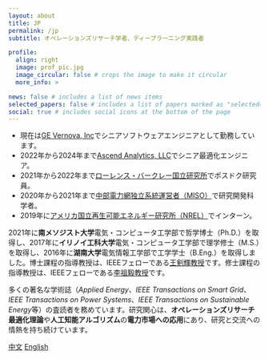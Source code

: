 ```yaml
---
layout: about
title: JP
permalink: /jp
subtitle: オペレーションズリサーチ学者、ディープラーニング実践者

profile:
  align: right
  image: prof_pic.jpg
  image_circular: false # crops the image to make it circular
  more_info: >

news: false # includes a list of news items
selected_papers: false # includes a list of papers marked as "selected={true}"
social: true # includes social icons at the bottom of the page
---
```


- 現在は[GE Vernova, Inc](https://www.gevernova.com/software/products/gridos/energy-markets-software)でシニアソフトウェアエンジニアとして勤務しています。
- 2022年から2024年まで[Ascend Analytics, LLC](https://www.ascendanalytics.com/)でシニア最適化エンジニア。
- 2021年から2022年まで[ローレンス・バークレー国立研究所](https://emp.lbl.gov/)でポスドク研究員。
- 2020年から2021年まで[中部電力網独立系統運営者（MISO）](https://www.misoenergy.org/)で研究開発科学者。
- 2019年に[アメリカ国立再生可能エネルギー研究所（NREL）](https://www.nrel.gov/grid/)でインターン。

2021年に**南メソジスト大学**電気・コンピュータ工学部で哲学博士（Ph.D.）を取得し、2017年に**イリノイ工科大学**電気・コンピュータ工学部で理学修士（M.S.）を取得し、2016年に**湖南大学**電気情報工学部で工学学士（B.Eng.）を取得しました。博士課程の指導教授は、IEEEフェローである[王剣輝教授](https://sites.google.com/site/eejhwang/)です。修士課程の指導教授は、IEEEフェローである[李祖毅教授](https://person.zju.edu.cn/lizuyi)です。

多くの著名な学術誌（*Applied Energy*、*IEEE Transactions on Smart Grid*、*IEEE Transactions on Power Systems*、*IEEE Transactions on Sustainable Energy*等）の査読者を務めています。研究関心は、**オペレーションズリサーチ最適化理論**や**人工知能アルゴリズム**の**電力市場への応用**にあり、研究と交流への情熱を持ち続けています。

<div class="button-row">
  <a href="zh" class="fancy-button">中文</a>
  <a href="/" class="fancy-button">English</a>
</div>

<br/>
